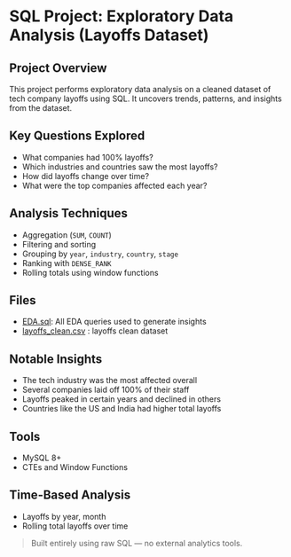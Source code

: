 # SQL Project: Exploratory Data Analysis (Layoffs Dataset)

## Project Overview
This project performs exploratory data analysis on a cleaned dataset of tech company layoffs using SQL. It uncovers trends, patterns, and insights from the dataset.

## Key Questions Explored
- What companies had 100% layoffs?
- Which industries and countries saw the most layoffs?
- How did layoffs change over time?
- What were the top companies affected each year?

## Analysis Techniques
- Aggregation (`SUM`, `COUNT`)
- Filtering and sorting
- Grouping by `year`, `industry`, `country`, `stage`
- Ranking with `DENSE_RANK`
- Rolling totals using window functions

## Files
- [EDA.sql](./EDA.sql): All EDA queries used to generate insights
- [layoffs_clean.csv](./layoffs_clean.csv) : layoffs clean dataset

## Notable Insights
- The tech industry was the most affected overall
- Several companies laid off 100% of their staff
- Layoffs peaked in certain years and declined in others
- Countries like the US and India had higher total layoffs

##  Tools
- MySQL 8+
- CTEs and Window Functions

## Time-Based Analysis
- Layoffs by year, month
- Rolling total layoffs over time

> Built entirely using raw SQL — no external analytics tools.
